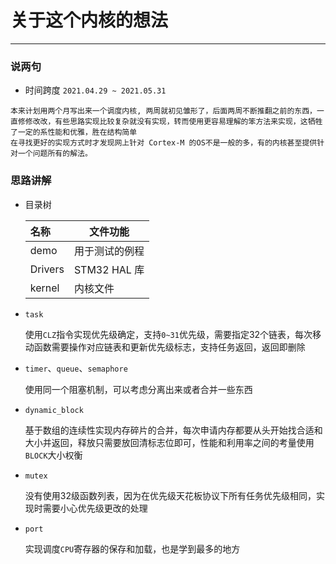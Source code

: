 # 关于这个内核的想法

---

### 说两句

* 时间跨度 `2021.04.29 ~ 2021.05.31`

```
本来计划用两个月写出来一个调度内核, 两周就初见雏形了，后面两周不断推翻之前的东西，一直修修改改，有些思路实现比较复杂就没有实现，转而使用更容易理解的笨方法来实现，这牺牲了一定的系性能和优雅，胜在结构简单
在寻找更好的实现方式时才发现网上针对 Cortex-M 的OS不是一般的多，有的内核甚至提供针对一个问题所有的解法。
```

### 思路讲解
* 目录树

  | 名称    | 文件功能       |
  | :------ | -------------- |
  | demo    | 用于测试的例程 |
  | Drivers | STM32 HAL 库   |
  | kernel  | 内核文件       |

* `task`
  
  使用`CLZ`指令实现优先级确定，支持`0~31`优先级，需要指定32个链表，每次移动函数需要操作对应链表和更新优先级标志，支持任务返回，返回即删除


* `timer`、`queue`、`semaphore`

  使用同一个阻塞机制，可以考虑分离出来或者合并一些东西

* `dynamic_block`

  基于数组的连续性实现内存碎片的合并，每次申请内存都要从头开始找合适和大小并返回，释放只需要放回清标志位即可，性能和利用率之间的考量使用`BLOCK`大小权衡

* `mutex`

  没有使用32级函数列表，因为在优先级天花板协议下所有任务优先级相同，实现时需要小心优先级更改的处理

* `port`

  实现调度`CPU`寄存器的保存和加载，也是学到最多的地方





